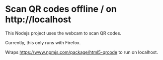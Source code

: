 # Scan QR codes offline / on http://localhost

This Nodejs project uses the webcam to scan QR codes.

Currently, this only runs with Firefox.

Wraps https://www.npmjs.com/package/html5-qrcode to run on localhost.
